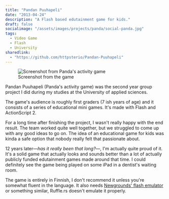 ```yaml
---
title: "Pandan Puuhapeli"
date: "2013-04-24"
description: "A Flash based edutainment game for kids."
draft: false
socialimage: "/assets/images/projects/panda/social-panda.jpg"
tags:
  - Video Game
  - Flash
  - University
sharedlink: 
  - "https://github.com/httpsterio/Pandan-Puuhapeli"
---
```


<figure>
  <img src="/assets/images/projects/panda/panda screenshot.webp" alt="Screenshot from Panda's activity game" title="Screenshot from Panda's activity game"/>
  <figcaption>Screenshot from the game</figcaption>
</figure>

Pandan Puuhapeli (Panda's activity game) was the second year group project I did during my studies at the University of applied sciences.

The game's audience is roughly first graders (7 ish years of age) and it consists of a series of educational mini games. It's made with Flash and ActionScript 2.

For a long time after finishing the project, I wasn't really happy with the end result. The team worked quite well together, but we struggled to come up with any good ideas to go on. The idea of an educational game for kids was kinda a safe option that nobody really felt that passionate about.

12 years later—_has it really been that long?_—, I'm actually quite proud of it. It's a solid game that actually looks and sounds better than a lot of actually publicly funded edutainment games made around that time. I could definitely see the game being played on some iPad in a dentist's waiting room.

The game is entirely in Finnish, I don't recommend it unless you're somewhat fluent in the language. It also needs [Newgrounds' flash emulator](https://www.newgrounds.com/flash/player) or something similar, Ruffle.rs doesn't emulate it properly.